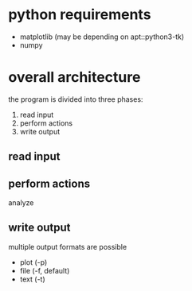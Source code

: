 # python requirements

- matplotlib (may be depending on apt::python3-tk)
- numpy


# overall architecture

the program is divided into three phases:

1. read input
2. perform actions
3. write output

## read input

## perform actions

analyze

## write output

multiple output formats are possible
- plot (-p)
- file (-f, default)
- text (-t)